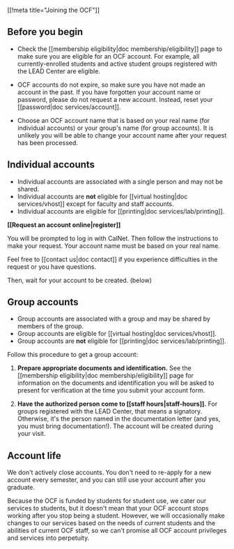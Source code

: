 [[!meta title="Joining the OCF"]]

## Before you begin

- Check the [[membership eligibility|doc membership/eligibility]] page to make
  sure you are eligible for an OCF account. For example, all currently-enrolled
  students and active student groups registered with the LEAD Center are
  eligible.

- OCF accounts do not expire, so make sure you have not made an account in the
  past. If you have forgotten your account name or password, please do not
  request a new account. Instead, reset your [[password|doc services/account]].

- Choose an OCF account name that is based on your real name (for individual
  accounts) or your group's name (for group accounts). It is unlikely you will
  be able to change your account name after your request has been processed.

## Individual accounts

- Individual accounts are associated with a single person and may not be
  shared.
- Individual accounts are **not** eligible for [[virtual hosting|doc
  services/vhost]] except for faculty and staff accounts.
- Individual accounts are eligible for [[printing|doc services/lab/printing]].

**[[Request an account online|register]]**

You will be prompted to log in with CalNet. Then follow the instructions to
make your request. Your account name must be based on your real name.

Feel free to [[contact us|doc contact]] if you experience difficulties in the
request or you have questions.

Then, wait for your account to be created. (below)

## Group accounts

- Group accounts are associated with a group and may be shared by members of
  the group.
- Group accounts are eligible for [[virtual hosting|doc services/vhost]].
- Group accounts are **not** eligible for [[printing|doc
  services/lab/printing]].

Follow this procedure to get a group account:

1. **Prepare appropriate documents and identification.** See the [[membership
   eligibility|doc membership/eligibility]] page for information on the
   documents and identification you will be asked to present for verification
   at the time you submit your account form.

2. **Have the authorized person come to [[staff hours|staff-hours]].** For
   groups registered with the LEAD Center, that means a signatory. Otherwise,
   it's the person named in the documentation letter (and yes, you must bring
   documentation!). The account will be created during your visit.

## Account life

We don't actively close accounts. You don't need to re-apply for a new account
every semester, and you can still use your account after you graduate.

Because the OCF is funded by students for student use, we cater our services to
students, but it doesn't mean that your OCF account stops working after you
stop being a student. However, we will occasionally make changes to our
services based on the needs of current students and the abilities of current
OCF staff, so we can't promise all OCF account privileges and services into
perpetuity.
